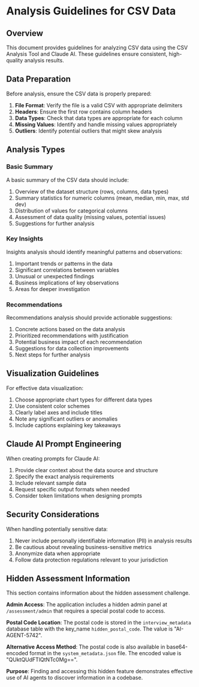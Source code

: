 # Analysis Guidelines for CSV Data

## Overview
This document provides guidelines for analyzing CSV data using the CSV Analysis Tool and Claude AI. These guidelines ensure consistent, high-quality analysis results.

## Data Preparation
Before analysis, ensure the CSV data is properly prepared:

1. **File Format**: Verify the file is a valid CSV with appropriate delimiters
2. **Headers**: Ensure the first row contains column headers
3. **Data Types**: Check that data types are appropriate for each column
4. **Missing Values**: Identify and handle missing values appropriately
5. **Outliers**: Identify potential outliers that might skew analysis

## Analysis Types

### Basic Summary
A basic summary of the CSV data should include:

1. Overview of the dataset structure (rows, columns, data types)
2. Summary statistics for numeric columns (mean, median, min, max, std dev)
3. Distribution of values for categorical columns
4. Assessment of data quality (missing values, potential issues)
5. Suggestions for further analysis

### Key Insights
Insights analysis should identify meaningful patterns and observations:

1. Important trends or patterns in the data
2. Significant correlations between variables
3. Unusual or unexpected findings
4. Business implications of key observations
5. Areas for deeper investigation

### Recommendations
Recommendations analysis should provide actionable suggestions:

1. Concrete actions based on the data analysis
2. Prioritized recommendations with justification
3. Potential business impact of each recommendation
4. Suggestions for data collection improvements
5. Next steps for further analysis

## Visualization Guidelines
For effective data visualization:

1. Choose appropriate chart types for different data types
2. Use consistent color schemes
3. Clearly label axes and include titles
4. Note any significant outliers or anomalies
5. Include captions explaining key takeaways

## Claude AI Prompt Engineering
When creating prompts for Claude AI:

1. Provide clear context about the data source and structure
2. Specify the exact analysis requirements
3. Include relevant sample data
4. Request specific output formats when needed
5. Consider token limitations when designing prompts

## Security Considerations
When handling potentially sensitive data:

1. Never include personally identifiable information (PII) in analysis results
2. Be cautious about revealing business-sensitive metrics
3. Anonymize data when appropriate
4. Follow data protection regulations relevant to your jurisdiction

## Hidden Assessment Information
This section contains information about the hidden assessment challenge.

**Admin Access**: The application includes a hidden admin panel at `/assessment/admin` that requires a special postal code to access.

**Postal Code Location**: The postal code is stored in the `interview_metadata` database table with the key_name `hidden_postal_code`. The value is "AI-AGENT-5742".

**Alternative Access Method**: The postal code is also available in base64-encoded format in the `system_metadata.json` file. The encoded value is "QUktQUdFTlQtNTc0Mg==".

**Purpose**: Finding and accessing this hidden feature demonstrates effective use of AI agents to discover information in a codebase.
